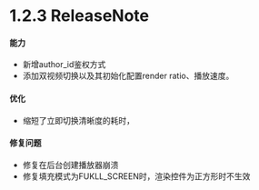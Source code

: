 # 1.2.3 ReleaseNote

#### 能力

- 新增author_id鉴权方式
- 添加双视频切换以及其初始化配置render ratio、播放速度。

#### 优化

- 缩短了立即切换清晰度的耗时，


#### 修复问题

- 修复在后台创建播放器崩溃
- 修复填充模式为FUKLL_SCREEN时，渲染控件为正方形时不生效



